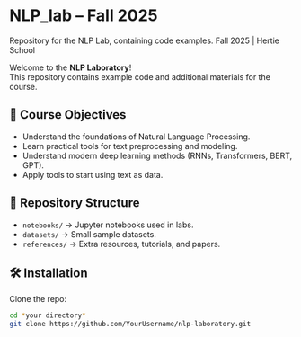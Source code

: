 # NLP_lab – Fall 2025
Repository for the NLP Lab, containing code examples. Fall 2025 | Hertie School

Welcome to the **NLP Laboratory**!  
This repository contains example code and additional materials for the course. 

## 📌 Course Objectives
- Understand the foundations of Natural Language Processing.
- Learn practical tools for text preprocessing and modeling.
- Understand modern deep learning methods (RNNs, Transformers, BERT, GPT).
- Apply tools to start using text as data.  

## 📂 Repository Structure
- `notebooks/` → Jupyter notebooks used in labs.
- `datasets/` → Small sample datasets.
- `references/` → Extra resources, tutorials, and papers.

## 🛠️ Installation
Clone the repo:
```bash
cd *your directory*
git clone https://github.com/YourUsername/nlp-laboratory.git

